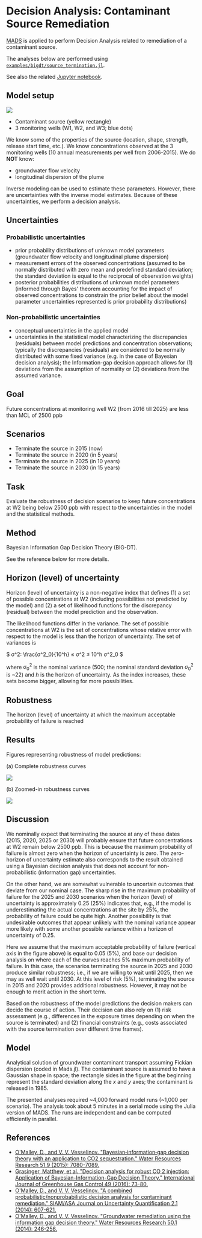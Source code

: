 # Decision Analysis: Contaminant Source Remediation

[MADS](http://madsjulia.github.io/Mads.jl) is applied to perform Decision Analysis related to remediation of a contaminant source.

The analyses below are performed using [`examples/bigdt/source_termination.jl`](https://github.com/madsjulia/Mads.jl/blob/master/examples/bigdt/source_termination.jl).

See also the related [Jupyter notebook](https://github.com/madsjulia/Mads.jl/blob/master/notebooks/contamination/contamination.ipynb).

## Model setup

![](w01-problemsetup.svg)

* Contaminant source (yellow rectangle)
* 3 monitoring wells (W1, W2, and W3; blue dots)

We know some of the properties of the source (location, shape, strength, release start time, etc.).
We know concentrations observed at the 3 monitoring wells (10 annual measurements per well from 2006-2015).
We do **NOT** know:

* groundwater flow velocity
* longitudinal dispersion of the plume

Inverse modeling can be used to estimate these parameters.
However, there are uncertainties with the inverse model estimates.
Because of these uncertainties, we perform a decision analysis.

## Uncertainties

### Probabilistic uncertainties

* prior probability distributions of unknown model parameters (groundwater flow velocity and longitudinal plume dispersion)
* measurement errors of the observed concentrations (assumed to be normally distributed with zero mean and predefined standard deviation; the standard deviation is equal to the reciprocal of observation weights)
* posterior probabilities distributions of unknown model parameters (informed through Bayes' theorem accounting for the impact of observed concentrations to constrain the prior belief about the model parameter uncertainties represented is prior probability distributions)

### Non-probabilistic uncertainties

* conceptual uncertainties in the applied model
* uncertainties in the statistical model characterizing the discrepancies (residuals) between model predictions and concentration observations; typically the discrepancies (residuals) are considered to be normally distributed with some fixed variance (e.g. in the case of Bayesian decision analysis); the Information-gap decision approach allows for (1) deviations from the assumption of normality or (2) deviations from the assumed variance.

## Goal

Future concentrations at monitoring well W2 (from 2016 till 2025) are less than MCL of 2500 ppb

## Scenarios

* Terminate the source in 2015 (now)
* Terminate the source in 2020 (in 5 years)
* Terminate the source in 2025 (in 10 years)
* Terminate the source in 2030 (in 15 years)

## Task

Evaluate the robustness of decision scenarios to keep future concentrations at W2 being below 2500 ppb with respect to the uncertainties in the model and the statistical methods.

## Method

Bayesian Information Gap Decision Theory (BIG-DT).

See the reference below for more details.


## Horizon (level) of uncertainty

Horizon (level) of uncertainty is a non-negative index that defines
(1) a set of possible concentrations at W2 (including possibilities not predicted by the model) and
(2) a set of likelihood functions for the discrepancy (residual) between the model prediction and the observation.

The likelihood functions differ in the variance.
The set of possible concentrations at W2 is the set of concentrations whose relative error with respect to the model is less than the horizon of uncertainty.
The set of variances is

$ σ^2: \frac{σ^2_0}{10^h} ≤ σ^2 ≤ 10^h σ^2_0 $

where $σ^2_0$ is the nominal variance (500; the nominal standard deviation $σ^2_0$ is ~22) and $h$ is the horizon of uncertainty.
As the index increases, these sets become bigger, allowing for more possibilities.

## Robustness

The horizon (level) of uncertainty at which the maximum acceptable probability of failure is reached

## Results

Figures representing robustness of model predictions:

(a) Complete robustness curves

![](source_termination-robustness-1000.png)

(b) Zoomed-in robustness curves

![](source_termination-robustness-zoom-1000.png)

## Discussion

We nominally expect that terminating the source at any of these dates (2015, 2020, 2025 or 2030) will probably ensure that future concentrations at W2 remain below 2500 ppb.
This is because the maximum probability of failure is almost zero when the horizon of uncertainty is zero.
The zero-horizon of uncertainty estimate also corresponds to the result obtained using a Bayesian decision analysis that does not account for non-probabilistic (information gap) uncertainties.

On the other hand, we are somewhat vulnerable to uncertain outcomes that deviate from our nominal case.
The sharp rise in the maximum probability of failure for the 2025 and 2030 scenarios when the horizon (level) of uncertainty is approximately 0.25 (25%) indicates that, e.g., if the model is underestimating the actual concentrations at the site by 25%, the probability of failure could be quite high.
Another possibility is that undesirable outcomes that appear unlikely with the nominal variance appear more likely with some another possible variance within a horizon of uncertainty of 0.25.

Here we assume that the maximum acceptable probability of failure (vertical axis in the figure above) is equal to 0.05 (5%), and base our decision analysis on where each of the curves reaches 5% maximum probability of failure.
In this case, the scenarios terminating the source in 2025 and 2030 produce similar robustness; i.e., if we are willing to wait until 2025, then we may as well wait until 2030.
At this level of risk (5%), terminating the source in 2015 and 2020 provides additional robustness.
However, it may not be enough to merit action in the short term.

Based on the robustness of the model predictions the decision makers can decide the course of action.
Their decision can also rely on
(1) risk assessment (e.g., differences in the exposure times depending on when the source is terminated) and
(2) financial constraints (e.g., costs associated with the source termination over different time frames).

## Model

Analytical solution of groundwater contaminant transport assuming Fickian dispersion (coded in Mads.jl).
The contaminant source is assumed to have a Gaussian shape in space; the rectangle sides in the figure at the beginning represent the standard deviation along the $x$ and $y$ axes; the contaminant is released in 1985.

The presented analyses required ~4,000 forward model runs (~1,000 per scenario).
The analysis took about 5 minutes in a serial mode using the Julia version of MADS.
The runs are independent and can be computed efficiently in parallel.

## References

* [O'Malley, D., and V. V. Vesselinov. "Bayesian‐information‐gap decision theory with an application to CO2 sequestration." Water Resources Research 51.9 (2015): 7080-7089.](http://onlinelibrary.wiley.com/doi/10.1002/2015WR017413/full)
* [Grasinger, Matthew, et al. "Decision analysis for robust CO 2 injection: Application of Bayesian-Information-Gap Decision Theory." International Journal of Greenhouse Gas Control 49 (2016): 73-80.](http://www.sciencedirect.com/science/article/pii/S1750583616300664?np=y)
* [O'Malley, D., and V. V. Vesselinov. "A combined probabilistic/nonprobabilistic decision analysis for contaminant remediation." SIAM/ASA Journal on Uncertainty Quantification 2.1 (2014): 607-621.](http://epubs.siam.org/doi/abs/10.1137/140965132)
* [O'Malley, D., and V. V. Vesselinov. "Groundwater remediation using the information gap decision theory." Water Resources Research 50.1 (2014): 246-256.](http://onlinelibrary.wiley.com/doi/10.1002/2013WR014718/full)